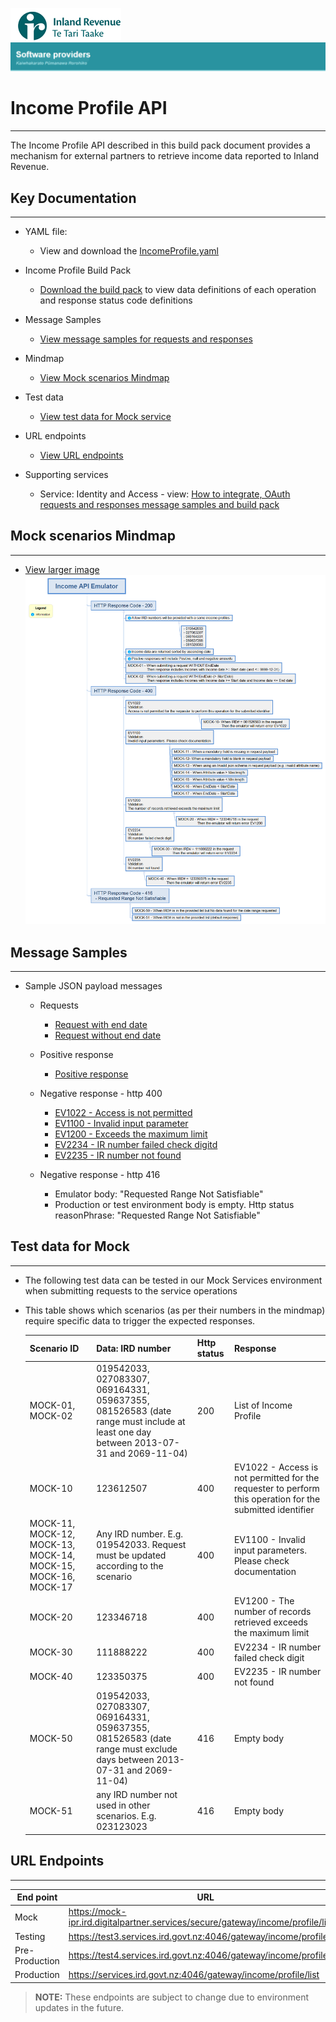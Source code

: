 ![IRD logo](../Images/IRlogo.gif)
![Software Dev](../Images/SoftwareDev.png)

# Income Profile API
---

The Income Profile API described in this build pack document provides a mechanism for external partners to retrieve income data reported to Inland Revenue.


## Key Documentation
---

- YAML file:
	- View and download the [IncomeProfile.yaml](IncomeProfile.yaml)

- Income Profile Build Pack 
	- [Download the build pack](Gateway%20Services%20Build%20pack%20-%20Income%20Profile%20API.pdf) to view data definitions of each operation and response status code definitions
	
* Message Samples
	* [View message samples for requests and responses](#message-samples)

* Mindmap
    * [View Mock scenarios Mindmap](#mock-scenarios-mindmap)

* Test data
    * [View test data for Mock service](#test-data-for-mock)

* URL endpoints
    * [View URL endpoints](#url-endpoints)
    
* Supporting services
    * Service: Identity and Access - view: [How to integrate, OAuth requests and responses message samples and build pack](../Service%20-%20Identity%20and%20Access/Latest/)
    
## Mock scenarios Mindmap
---

- [View larger image](images/Income%20API%20Emulator%20Mindmap.png)
![Mock Scenarios](images/Income%20API%20Emulator%20Mindmap.png)


## Message Samples
---

* Sample JSON payload messages
	* Requests
	    * [Request with end date](sample%20messages/request_with_end_date.json)
	    * [Request without end date](sample%20messages/request_without_end_date.json)
	    
	* Positive response
	    * [Positive response](sample%20messages/response_positive_response.json)
	  
	* Negative response - http 400
	    * [EV1022 - Access is not permitted](sample%20messages/response_EV1022_access_is_not_permitted.json)
	    * [EV1100 - Invalid input parameter](sample%20messages/response_EV1100_invalid_input_parameter.json)
	    * [EV1200 - Exceeds the maximum limit](sample%20messages/response_EV1200_exceed_the_max_limit.json)
	    * [EV2234 - IR number failed check digitd](sample%20messages/response_EV2234_IR_failed_check_digit.json)
	    * [EV2235 - IR number not found](sample%20messages/response_EV2234_IR_failed_check_digit.json)
	    
	* Negative response - http 416
	    * Emulator body: "Requested Range Not Satisfiable"
	    * Production or test environment body is empty. Http status reasonPhrase: "Requested Range Not Satisfiable"


## Test data for Mock
---
   - The following test data can be tested in our Mock Services environment when submitting requests to the service operations
   - This table shows which scenarios (as per their numbers in the mindmap) require specific data to trigger the expected responses.

      Scenario ID | Data: IRD number | Http status | Response 
    	--- | --- | --- | ---
    	MOCK-01, MOCK-02 | 019542033, 027083307, 069164331, 059637355, 081526583 (date range must include at least one day between 2013-07-31 and 2069-11-04) | 200 | List of Income Profile
    	MOCK-10 | 123612507 | 400 | EV1022 - Access is not permitted for the requester to perform this operation for the submitted identifier
    	MOCK-11, MOCK-12, MOCK-13, MOCK-14, MOCK-15, MOCK-16, MOCK-17 | Any IRD number. E.g. 019542033. Request must be updated according to the scenario | 400 | EV1100 - Invalid input parameters. Please check documentation
    	MOCK-20 | 123346718 | 400 | EV1200 - The number of records retrieved exceeds the maximum limit
    	MOCK-30 | 111888222 | 400 | EV2234 - IR number failed check digit
    	MOCK-40 | 123350375 | 400 | EV2235 - IR number not found
    	MOCK-50 | 019542033, 027083307, 069164331, 059637355, 081526583 (date range must exclude days between 2013-07-31 and 2069-11-04) | 416 | Empty body
    	MOCK-51 | any IRD number not used in other scenarios. E.g. 023123023 | 416 | Empty body


## URL Endpoints
---

| End point|  URL|
|--|--|
| Mock | https://mock-ipr.ird.digitalpartner.services/secure/gateway/income/profile/list |
| Testing | https://test3.services.ird.govt.nz:4046/gateway/income/profile/list |    
| Pre-Production | https://test4.services.ird.govt.nz:4046/gateway/income/profile/list | 
| Production | https://services.ird.govt.nz:4046/gateway/income/profile/list |

>**NOTE:** These endpoints are subject to change due to environment updates in the future. 